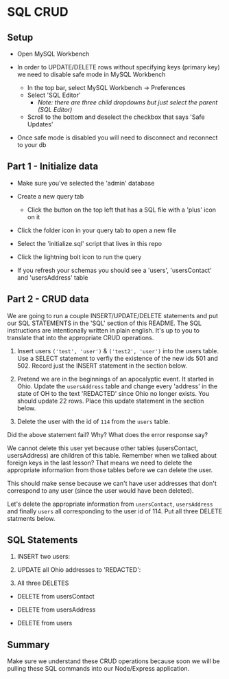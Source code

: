 # SQL CRUD

## Setup

* Open MySQL Workbench

* In order to UPDATE/DELETE rows without specifying keys (primary key) we need to disable safe mode in MySQL Workbench

  * In the top bar, select MySQL Workbench -> Preferences
  * Select 'SQL Editor'
    * _Note: there are three child dropdowns but just select the parent (SQL Editor)_
  * Scroll to the bottom and deselect the checkbox that says 'Safe Updates'

* Once safe mode is disabled you will need to disconnect and reconnect to your db

## Part 1 - Initialize data

* Make sure you've selected the 'admin' database

* Create a new query tab
  * Click the button on the top left that has a SQL file with a 'plus' icon on it

* Click the folder icon in your query tab to open a new file

* Select the 'initialize.sql' script that lives in this repo

* Click the lightning bolt icon to run the query

* If you refresh your schemas you should see a 'users', 'usersContact' and 'usersAddress' table

## Part 2 - CRUD data

We are going to run a couple INSERT/UPDATE/DELETE statements and put our SQL STATEMENTS in the 'SQL' section of this README. The SQL instructions are intentionally written in plain english. It's up to you to translate that into the appropriate CRUD operations.

1. Insert users `('test', 'user')` & `('test2', 'user')` into the users table. Use a SELECT statement to verfiy the existence of the new ids 501 and 502. Record just the INSERT statement in the section below. 

2. Pretend we are in the beginnings of an apocalyptic event. It started in Ohio. Update the `usersAddress` table and change every 'address' in the state of OH to the text 'REDACTED' since Ohio no longer exists. You should update 22 rows. Place this update statement in the section below. 

3. Delete the user with the id of `114` from the `users` table.

Did the above statement fail? Why? What does the error response say?

We cannot delete this user yet because other tables (usersContact, usersAddress) are children of this table. Remember when we talked about foreign keys in the last lesson? That means we need to delete the appropriate information from those tables before we can delete the user. 

This should make sense because we can't have user addresses that don't correspond to any user (since the user would have been deleted).

Let's delete the appropriate information from `usersContact`, `usersAddress` and finally `users` all corresponding to the user id of 114. Put all three DELETE statments below.


## SQL Statements

1. INSERT two users:
<!-- INSERT INTO users (first_name, last_name) VALUES ('test', 'user'); -->

<!-- INSERT INTO users (first_name, last_name) VALUES ('test2', 'user'); -->


2. UPDATE all Ohio addresses to 'REDACTED':

<!-- UPDATE usersAddress SET address = 'REDACTED' WHERE state = 'OH'; -->

3. All three DELETES


* DELETE from usersContact

<!-- Delete FROm usersContact WHERE user_id = '114'; -->

* DELETE from usersAddress

<!-- DELETE FROM usersAddress WHERE user_id = '114'; -->

* DELETE from users

<!-- DELETE FROM users WHERE id = '114'; -->

## Summary

Make sure we understand these CRUD operations because soon we will be pulling these SQL commands into our Node/Express application.
